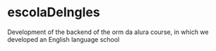 # escolaDeIngles

Development of the backend of the orm da alura course, in which we developed an English language school
